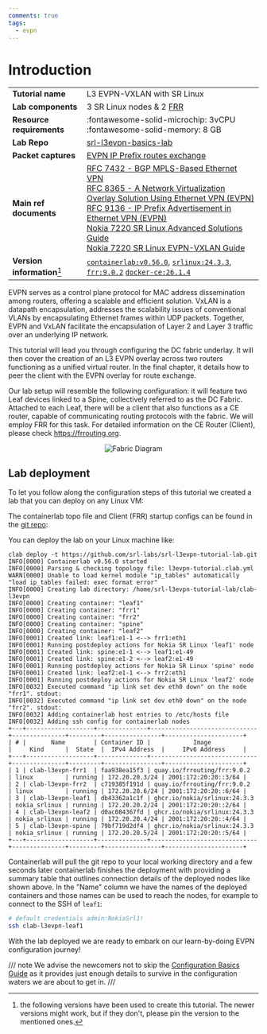 ```yaml
---
comments: true
tags:
  - evpn
---
```

# Introduction

<script type="text/javascript" src="https://viewer.diagrams.net/js/viewer-static.min.js" async></script>

|                             |                                                                                                                                                                                                                                                                                                                                                                                                                                                                                   |
| --------------------------- | --------------------------------------------------------------------------------------------------------------------------------------------------------------------------------------------------------------------------------------------------------------------------------------------------------------------------------------------------------------------------------------------------------------------------------------------------------------------------------- |
| **Tutorial name**           | L3 EVPN-VXLAN with SR Linux                                                                                                                                                                                                                                                                                                                                                                                                                                                       |
| **Lab components**          | 3 SR Linux nodes & 2 [FRR](https://frrouting.org)                                                                                                                                                                                                                                                                                                                                                                                                                                 |
| **Resource requirements**   | :fontawesome-solid-microchip: 3vCPU <br/>:fontawesome-solid-memory: 8 GB                                                                                                                                                                                                                                                                                                                                                                                                          |
| **Lab Repo**                | [srl-l3evpn-basics-lab][lab-repo]                                                                                                                                                                                                                                                                                                                                                                                                                                                 |
| **Packet captures**         | [EVPN IP Prefix routes exchange][capture-evpn-rt5]                                                                                                                                                                                                                                                                                                                                                                                                                                |
| **Main ref documents**      | [RFC 7432 - BGP MPLS-Based Ethernet VPN](https://datatracker.ietf.org/doc/html/rfc7432)<br/>[RFC 8365 - A Network Virtualization Overlay Solution Using Ethernet VPN (EVPN)](https://datatracker.ietf.org/doc/html/rfc8365)<br/>[RFC 9136 - IP Prefix Advertisement in Ethernet VPN (EVPN)](https://datatracker.ietf.org/doc/html/rfc9136)<br/>[Nokia 7220 SR Linux Advanced Solutions Guide][adv-sol-guide-evpn-l3]<br/>[Nokia 7220 SR Linux EVPN-VXLAN Guide][evpn-vxlan-guide] |
| **Version information**[^1] | [`containerlab:v0.56.0`][clab-install], [`srlinux:24.3.3`][srlinux-container], [`frr:9.0.2`][frr-container] [`docker-ce:26.1.4`][docker-install]                                                                                                                                                                                                                                                                                                                                  |

EVPN serves as a control plane protocol for MAC address dissemination among routers, offering a scalable and efficient solution.
VxLAN is a datapath encapsulation, addresses the scalability issues of conventional VLANs by encapsulating Ethernet frames within UDP packets.
Together, EVPN and VxLAN facilitate the encapsulation of Layer 2 and Layer 3 traffic over an underlying IP network.

This tutorial will lead you through configuring the DC fabric underlay. It will then cover the creation of an L3 EVPN overlay across two routers functioning as a unified virtual router. In the final chapter, it details how to peer the client with the EVPN overlay for route exchange.

Our lab setup will resemble the following configuration: it will feature two Leaf devices linked to a Spine, collectively referred to as the DC Fabric. Attached to each Leaf, there will be a client that also functions as a CE router, capable of communicating routing protocols with the fabric. We will employ FRR for this task. For detailed information on the CE Router (Client), please check https://frrouting.org.

<p align="center">
  <img src="https://raw.githubusercontent.com/srl-labs/srl-l3evpn-tutorial-lab/main/images/initial-to-final.png" alt="Fabric Diagram">
</p>

## Lab deployment

To let you follow along the configuration steps of this tutorial we created a lab that you can deploy on any Linux VM:

The containerlab topo file and Client (FRR) startup configs can be found in the [git repo](https://github.com/srl-labs/srl-l3evpn-tutorial-lab/):

You can deploy the lab on your Linux machine like:

```
clab deploy -t https://github.com/srl-labs/srl-l3evpn-tutorial-lab.git
INFO[0000] Containerlab v0.56.0 started                 
INFO[0000] Parsing & checking topology file: l3evpn-tutorial.clab.yml 
WARN[0000] Unable to load kernel module "ip_tables" automatically "load ip_tables failed: exec format error" 
INFO[0000] Creating lab directory: /home/srl-l3evpn-tutorial-lab/clab-l3evpn 
INFO[0000] Creating container: "leaf1"                  
INFO[0000] Creating container: "frr1"                   
INFO[0000] Creating container: "frr2"                   
INFO[0000] Creating container: "spine"                  
INFO[0000] Creating container: "leaf2"                  
INFO[0001] Created link: leaf1:e1-1 <--> frr1:eth1      
INFO[0001] Running postdeploy actions for Nokia SR Linux 'leaf1' node 
INFO[0001] Created link: spine:e1-1 <--> leaf1:e1-49    
INFO[0001] Created link: spine:e1-2 <--> leaf2:e1-49    
INFO[0001] Running postdeploy actions for Nokia SR Linux 'spine' node 
INFO[0001] Created link: leaf2:e1-1 <--> frr2:eth1      
INFO[0001] Running postdeploy actions for Nokia SR Linux 'leaf2' node 
INFO[0032] Executed command "ip link set dev eth0 down" on the node "frr1". stdout: 
INFO[0032] Executed command "ip link set dev eth0 down" on the node "frr2". stdout: 
INFO[0032] Adding containerlab host entries to /etc/hosts file 
INFO[0032] Adding ssh config for containerlab nodes     
+---+-------------------+--------------+------------------------------+---------------+---------+----------------+----------------------+
| # |       Name        | Container ID |            Image             |     Kind      |  State  |  IPv4 Address  |     IPv6 Address     |
+---+-------------------+--------------+------------------------------+---------------+---------+----------------+----------------------+
| 1 | clab-l3evpn-frr1  | faa938ea15f3 | quay.io/frrouting/frr:9.0.2  | linux         | running | 172.20.20.3/24 | 2001:172:20:20::3/64 |
| 2 | clab-l3evpn-frr2  | c719385f191d | quay.io/frrouting/frr:9.0.2  | linux         | running | 172.20.20.6/24 | 2001:172:20:20::6/64 |
| 3 | clab-l3evpn-leaf1 | db43362a1c1f | ghcr.io/nokia/srlinux:24.3.3 | nokia_srlinux | running | 172.20.20.2/24 | 2001:172:20:20::2/64 |
| 4 | clab-l3evpn-leaf2 | d0ac084367fd | ghcr.io/nokia/srlinux:24.3.3 | nokia_srlinux | running | 172.20.20.4/24 | 2001:172:20:20::4/64 |
| 5 | clab-l3evpn-spine | 79bf719d2df4 | ghcr.io/nokia/srlinux:24.3.3 | nokia_srlinux | running | 172.20.20.5/24 | 2001:172:20:20::5/64 |
+---+-------------------+--------------+------------------------------+---------------+---------+----------------+----------------------+
```

Containerlab will pull the git repo to your local working directory and a few seconds later containerlab finishes the deployment with providing a summary table that outlines connection details of the deployed nodes like shown above. In the "Name" column we have the names of the deployed containers and those names can be used to reach the nodes, for example to connect to the SSH of `leaf1`:

```bash
# default credentials admin:NokiaSrl1!
ssh clab-l3evpn-leaf1
```

With the lab deployed we are ready to embark on our learn-by-doing EVPN configuration journey!

/// note
We advise the newcomers not to skip the [Configuration Basics Guide][conf-basics-guide] as it provides just enough details to survive in the configuration waters we are about to get in.
///

[lab-repo]: https://github.com/srl-labs/srl-l3evpn-tutorial-lab/
[clab-install]: https://containerlab.dev/install/
[srlinux-container]: https://github.com/orgs/nokia/packages/container/package/srlinux
[frr-container]: https://quay.io/repository/frrouting/frr?tab=tags
[docker-install]: https://docs.docker.com/engine/install/
[capture-evpn-rt5]: https://github.com/srl-labs/srl-l3evpn-tutorial-lab/blob/main/evpn_rt5.pcap
[adv-sol-guide-evpn-l3]: https://documentation.nokia.com/srlinux/24-3/books/advanced-solutions/evpn-vxlan-layer-3.html#evpn-vxlan-layer-3
[evpn-vxlan-guide]: https://documentation.nokia.com/srlinux/24-3/books/evpn-vxlan/evpn-vxlan-tunnels-layer-3.html#evpn-vxlan-tunnels-layer-3
[conf-basics-guide]: https://documentation.nokia.com/srlinux/24-3/title/basics.html

[^1]: the following versions have been used to create this tutorial. The newer versions might work, but if they don't, please pin the version to the mentioned ones.
